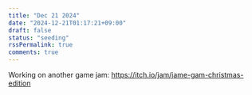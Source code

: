 ```yaml
---
title: "Dec 21 2024"
date: "2024-12-21T01:17:21+09:00"
draft: false
status: "seeding"
rssPermalink: true
comments: true
---
```

Working on another game jam: https://itch.io/jam/jame-gam-christmas-edition